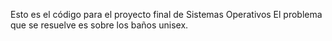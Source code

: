 Esto es el código para el proyecto final de Sistemas Operativos
El problema que se resuelve es sobre los baños unisex.
